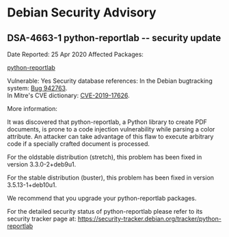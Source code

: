 
Debian Security Advisory
========================


DSA-4663-1 python-reportlab -- security update
----------------------------------------------



Date Reported:
25 Apr 2020
Affected Packages:

[python-reportlab](https://packages.debian.org/src:python-reportlab)

Vulnerable:
Yes
Security database references:
In the Debian bugtracking system: [Bug 942763](https://bugs.debian.org/cgi-bin/bugreport.cgi?bug=942763).  
In Mitre's CVE dictionary: [CVE-2019-17626](https://security-tracker.debian.org/tracker/CVE-2019-17626).  

More information:

It was discovered that python-reportlab, a Python library to create PDF
documents, is prone to a code injection vulnerability while parsing a
color attribute. An attacker can take advantage of this flaw to execute
arbitrary code if a specially crafted document is processed.


For the oldstable distribution (stretch), this problem has been fixed
in version 3.3.0-2+deb9u1.


For the stable distribution (buster), this problem has been fixed in
version 3.5.13-1+deb10u1.


We recommend that you upgrade your python-reportlab packages.


For the detailed security status of python-reportlab please refer to its
security tracker page at:
<https://security-tracker.debian.org/tracker/python-reportlab>





